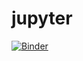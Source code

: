 # jupyter

[![Binder](https://mybinder.org/badge_logo.svg)](https://mybinder.org/v2/gh/GS-DSP/jupyter/HEAD)
